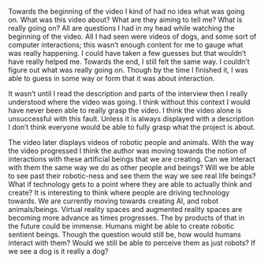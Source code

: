 Towards the beginning of the video I kind of had no idea what was going on. What was this video about? What are they aiming to tell me? What is really going on? All are questions I had in my head while watching the beginning of the video. All I had seen were videos of dogs, and some sort of computer interactions; this wasn’t enough content for me to gauge what was really happening. I could have taken a few guesses but that wouldn’t have really helped me. 
Towards the end, I still felt the same way. I couldn’t figure out what was really going on. Though by the time I finished it, I was able to guess in some way or form that it was about interaction. 

It wasn’t until I read the description and parts of the interview then I really understood where the video was going. I think without this context I would have never been able to really grasp the video. I think the video alone is unsuccessful with this fault. Unless it is always displayed with a description I don’t think everyone would be able to fully grasp what the project is about. 

The video later displays videos of robotic people and animals. With the way the video progressed I think the author was moving towards the notion of interactions with these artificial beings that we are creating. Can we interact with them the same way we do as other people and beings? Will we be able to see past their robotic-ness and see them the way we see real life beings? What if technology gets to a point where they are able to actually think and create? It is interesting to think where people are driving technology towards. We are currently moving towards creating AI, and robot animals/beings. Virtual reality spaces and augmented reality spaces are becoming more advance as times progresses. The by products of that in the future could be immense. Humans might be able to create robotic sentient beings. Though the question would still be, how would humans interact with them? Would we still be able to perceive them as just robots? If we see a dog is it really a dog?
